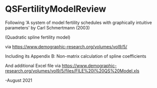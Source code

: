 # QSFertilityModelReview
Following 'A system of model fertility schedules with graphically intuitive parameters' by Carl Schmertmann (2003)
	
  (Quadratic spline fertility model) 
	
  via https://www.demographic-research.org/volumes/vol9/5/
	
  Including its Appendix B: Non-matrix calculation of spline coefficients
	
  And additional Excel file via https://www.demographic-research.org/volumes/vol9/5/files/FILE%20I%20QS%20Model.xls
	
  -August 2021
  
